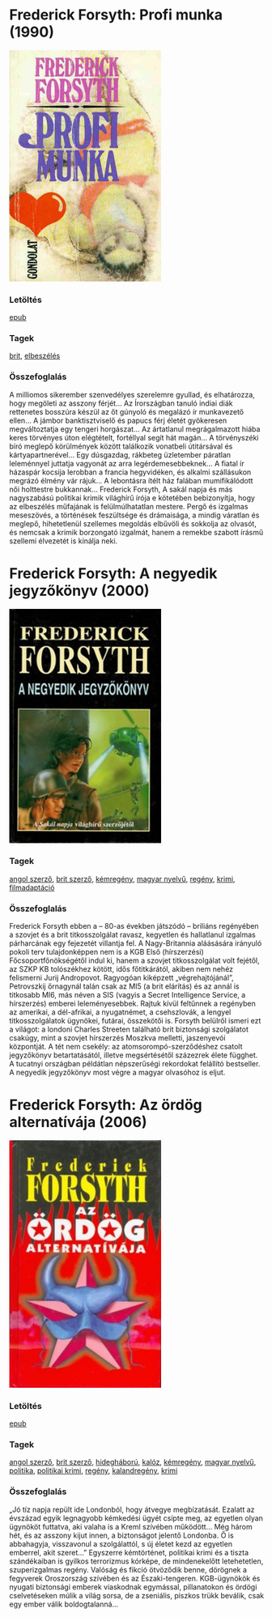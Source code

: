 # <a name="id_775">Frederick Forsyth: Profi munka (1990)</a>
<img src="https://github.com/BercziSandor/calibre_lib/raw/main/main/Frederick%20Forsyth/Profi%20munka%20%28775%29/cover.jpg" alt="cover" width="300"/>

### Letöltés
[epub](https://github.com/BercziSandor/calibre_lib/raw/main/main/Frederick%20Forsyth/Profi%20munka%20%28775%29/Profi%20munka%20-%20Frederick%20Forsyth.epub)

### Tagek
[brit](https://github.com/berczisandor/calibre_lib/blob/main/main/_tags/brit.md), [elbeszélés](https://github.com/berczisandor/calibre_lib/blob/main/main/_tags/elbesz%c3%a9l%c3%a9s.md)

### Összefoglalás
<p class="description">A milliomos sikerember szenvedélyes szerelemre gyullad, és elhatározza, hogy megöleti az asszony férjét… Az Írországban tanuló indiai diák rettenetes bosszúra készül az őt gúnyoló és megalázó ír munkavezető ellen… A jámbor banktisztviselő és papucs férj életét gyökeresen megváltoztatja egy tengeri horgászat… Az ártatlanul megrágalmazott hiába keres törvényes úton elégtételt, fortéllyal segít hát magán… A törvényszéki bíró meglepő körülmények között találkozik vonatbeli útitársával és kártyapartnerével… Egy dúsgazdag, rákbeteg üzletember páratlan leleménnyel juttatja vagyonát az arra legérdemesebbeknek… A fiatal ír házaspár kocsija lerobban a francia hegyvidéken, és alkalmi szállásukon megrázó élmény vár rájuk… A lebontásra ítélt ház falában mumifikálódott női holttestre bukkannak… Frederick Forsyth, A sakál napja és más nagyszabású politikai krimik világhírű írója e kötetében bebizonyítja, hogy az elbeszélés műfajának is felülmúlhatatlan mestere. Pergő és izgalmas meseszövés, a történések feszültsége és drámaisága, a mindig váratlan és meglepő, hihetetlenül szellemes megoldás elbűvöli és sokkolja az olvasót, és nemcsak a krimik borzongató izgalmát, hanem a remekbe szabott írásmű szellemi élvezetét is kínálja neki.</p>


# <a name="id_44">Frederick Forsyth: A negyedik jegyzőkönyv (2000)</a>
<img src="https://github.com/BercziSandor/calibre_lib/raw/main/main/Frederick%20Forsyth/A%20negyedik%20jegyzokonyv%20%2844%29/cover.jpg" alt="cover" width="300"/>

### Tagek
[angol szerző](https://github.com/berczisandor/calibre_lib/blob/main/main/_tags/angol%20szerz%c5%91.md), [brit szerző](https://github.com/berczisandor/calibre_lib/blob/main/main/_tags/brit%20szerz%c5%91.md), [kémregény](https://github.com/berczisandor/calibre_lib/blob/main/main/_tags/k%c3%a9mreg%c3%a9ny.md), [magyar nyelvű](https://github.com/berczisandor/calibre_lib/blob/main/main/_tags/magyar%20nyelv%c5%b1.md), [regény](https://github.com/berczisandor/calibre_lib/blob/main/main/_tags/reg%c3%a9ny.md), [krimi](https://github.com/berczisandor/calibre_lib/blob/main/main/_tags/krimi.md), [filmadaptáció](https://github.com/berczisandor/calibre_lib/blob/main/main/_tags/filmadapt%c3%a1ci%c3%b3.md)

### Összefoglalás
<div>
<p>Frederick ​Forsyth ebben a – 80-as években játszódó – briliáns regényében a szovjet és a brit titkosszolgálat ravasz, kegyetlen és hallatlanul izgalmas párharcának egy fejezetét villantja fel. A Nagy-Britannia aláásására irányuló pokoli terv tulajdonképpen nem is a KGB Első (hírszerzési) Főcsoportfőnökségétől indul ki, hanem a szovjet titkosszolgálat volt fejétől, az SZKP KB tolószékhez kötött, idős főtitkárától, akiben nem nehéz felismerni Jurij Andropovot. Ragyogóan kiképzett „végrehajtójánál”, Petrovszkij őrnagynál talán csak az MI5 (a brit elárítás) és az annál is titkosabb MI6, más néven a SIS (vagyis a Secret Intelligence Service, a hírszerzés) emberei leleményesebbek. Rajtuk kívül feltűnnek a regényben az amerikai, a dél-afrikai, a nyugatnémet, a csehszlovák, a lengyel titkosszolgálatok ügynökei, futárai, összekötői is. Forsyth belülről ismeri ezt a világot: a londoni Charles Streeten található brit biztonsági szolgálatot csakúgy, mint a szovjet hírszerzés Moszkva melletti, jaszenyevói központját. A tét nem csekély: az atomsorompó-szerződéshez csatolt jegyzőkönyv betartatásától, illetve megsértésétől százezrek élete függhet. A tucatnyi országban példátlan népszerűségi rekordokat felállító bestseller. A negyedik jegyzőkönyv most végre a magyar olvasóhoz is eljut.</p></div>


# <a name="id_43">Frederick Forsyth: Az ördög alternatívája (2006)</a>
<img src="https://github.com/BercziSandor/calibre_lib/raw/main/main/Frederick%20Forsyth/Az%20ordog%20alternativaja%20%2843%29/cover.jpg" alt="cover" width="300"/>

### Letöltés
[epub](https://github.com/BercziSandor/calibre_lib/raw/main/main/Frederick%20Forsyth/Az%20ordog%20alternativaja%20%2843%29/Az%20ordog%20alternativaja%20-%20Frederick%20Forsyth.epub)

### Tagek
[angol szerző](https://github.com/berczisandor/calibre_lib/blob/main/main/_tags/angol%20szerz%c5%91.md), [brit szerző](https://github.com/berczisandor/calibre_lib/blob/main/main/_tags/brit%20szerz%c5%91.md), [hidegháború](https://github.com/berczisandor/calibre_lib/blob/main/main/_tags/hidegh%c3%a1bor%c3%ba.md), [kalóz](https://github.com/berczisandor/calibre_lib/blob/main/main/_tags/kal%c3%b3z.md), [kémregény](https://github.com/berczisandor/calibre_lib/blob/main/main/_tags/k%c3%a9mreg%c3%a9ny.md), [magyar nyelvű](https://github.com/berczisandor/calibre_lib/blob/main/main/_tags/magyar%20nyelv%c5%b1.md), [politika](https://github.com/berczisandor/calibre_lib/blob/main/main/_tags/politika.md), [politikai krimi](https://github.com/berczisandor/calibre_lib/blob/main/main/_tags/politikai%20krimi.md), [regény](https://github.com/berczisandor/calibre_lib/blob/main/main/_tags/reg%c3%a9ny.md), [kalandregény](https://github.com/berczisandor/calibre_lib/blob/main/main/_tags/kalandreg%c3%a9ny.md), [krimi](https://github.com/berczisandor/calibre_lib/blob/main/main/_tags/krimi.md)

### Összefoglalás
<p class="description">„Jó tíz napja repült ide Londonból, hogy átvegye megbízatását. Ezalatt az évszázad egyik legnagyobb kémkedési ügyét csípte meg, az egyetlen olyan ügynököt futtatva, aki valaha is a Kreml szívében működött… Még három hét, és az asszony kijut innen, a biztonságot jelentő Londonba. Ő is abbahagyja, visszavonul a szolgálattól, s új életet kezd az egyetlen emberrel, akit szeret…” Egyszerre kémtörténet, politikai krimi és a tiszta szándékaiban is gyilkos terrorizmus kórképe, de mindenekelőtt letehetetlen, szuperizgalmas regény. Valóság és fikció ötvöződik benne, dörögnek a fegyverek Oroszország szívében és az Északi-tengeren. KGB-ügynökök és nyugati biztonsági emberek viaskodnak egymással, pillanatokon és ördögi cselvetéseken múlik a világ sorsa, de a zseniális, piszkos trükk beválik, csak egy ember válik boldogtalanná…</p>



